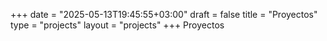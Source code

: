 +++
date = "2025-05-13T19:45:55+03:00"
draft = false
title = "Proyectos"
type = "projects"
layout = "projects"
+++
Proyectos